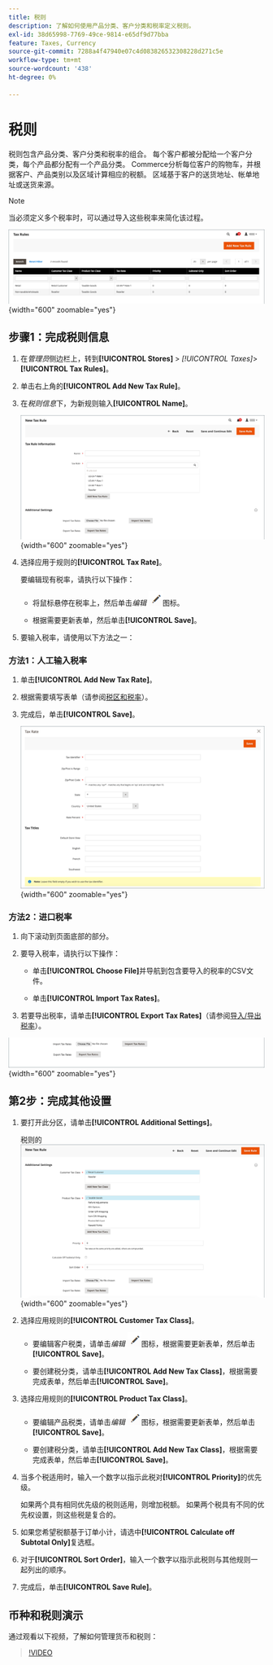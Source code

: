 ```yaml
---
title: 税则
description: 了解如何使用产品分类、客户分类和税率定义税则。
exl-id: 38d65998-7769-49ce-9814-e65df9d77bba
feature: Taxes, Currency
source-git-commit: 7288a4f47940e07c4d083826532308228d271c5e
workflow-type: tm+mt
source-wordcount: '438'
ht-degree: 0%

---
```


# 税则

税则包含产品分类、客户分类和税率的组合。 每个客户都被分配给一个客户分类，每个产品都分配有一个产品分类。 Commerce分析每位客户的购物车，并根据客户、产品类别以及区域计算相应的税额。 区域基于客户的送货地址、帐单地址或送货来源。

>[!NOTE]
>
>当必须定义多个税率时，可以通过导入这些税率来简化该过程。

![税则](./assets/tax-rules.png){width="600" zoomable="yes"}

## 步骤1：完成税则信息

1. 在&#x200B;_管理员_&#x200B;侧边栏上，转到&#x200B;**[!UICONTROL Stores]** > _[!UICONTROL Taxes]_>**[!UICONTROL Tax Rules]**。

1. 单击右上角的&#x200B;**[!UICONTROL Add New Tax Rule]**。

1. 在&#x200B;_税则信息_&#x200B;下，为新规则输入&#x200B;**[!UICONTROL Name]**。

   ![税则信息](./assets/tax-rule-information.png){width="600" zoomable="yes"}

1. 选择应用于规则的&#x200B;**[!UICONTROL Tax Rate]**。

   要编辑现有税率，请执行以下操作：

   - 将鼠标悬停在税率上，然后单击&#x200B;_编辑_ ![铅笔图标](../assets/icon-edit-pencil.png)图标。

   - 根据需要更新表单，然后单击&#x200B;**[!UICONTROL Save]**。

1. 要输入税率，请使用以下方法之一：

### 方法1：人工输入税率

1. 单击&#x200B;**[!UICONTROL Add New Tax Rate]**。

1. 根据需要填写表单（请参阅[税区和税率](tax-zones-rates.md)）。

1. 完成后，单击&#x200B;**[!UICONTROL Save]**。

   ![新税率](./assets/tax-rate-create-new.png){width="600" zoomable="yes"}

### 方法2：进口税率

1. 向下滚动到页面底部的部分。

1. 要导入税率，请执行以下操作：

   - 单击&#x200B;**[!UICONTROL Choose File]**&#x200B;并导航到包含要导入的税率的CSV文件。

   - 单击&#x200B;**[!UICONTROL Import Tax Rates]**。

1. 若要导出税率，请单击&#x200B;**[!UICONTROL Export Tax Rates]**（请参阅[导入/导出税率](../systems/data-transfer-tax-rates.md)）。

![进口/出口税率](./assets/tax-rule-new-import-export.png){width="600" zoomable="yes"}

## 第2步：完成其他设置

1. 要打开此分区，请单击&#x200B;**[!UICONTROL Additional Settings]**。

   税则的![其他设置](./assets/tax-class-additional-settings.png){width="600" zoomable="yes"}

1. 选择应用规则的&#x200B;**[!UICONTROL Customer Tax Class]**。

   - 要编辑客户税类，请单击&#x200B;_编辑_ ![铅笔图标](../assets/icon-edit-pencil.png)图标，根据需要更新表单，然后单击&#x200B;**[!UICONTROL Save]**。

   - 要创建税分类，请单击&#x200B;**[!UICONTROL Add New Tax Class]**，根据需要完成表单，然后单击&#x200B;**[!UICONTROL Save]**。

1. 选择应用规则的&#x200B;**[!UICONTROL Product Tax Class]**。

   - 要编辑产品税类，请单击&#x200B;_编辑_ ![铅笔图标](../assets/icon-edit-pencil.png)图标，根据需要更新表单，然后单击&#x200B;**[!UICONTROL Save]**。

   - 要创建税分类，请单击&#x200B;**[!UICONTROL Add New Tax Class]**，根据需要完成表单，然后单击&#x200B;**[!UICONTROL Save]**。

1. 当多个税适用时，输入一个数字以指示此税对&#x200B;**[!UICONTROL Priority]**&#x200B;的优先级。

   如果两个具有相同优先级的税则适用，则增加税额。 如果两个税具有不同的优先权设置，则这些税是复合的。

1. 如果您希望税额基于订单小计，请选中&#x200B;**[!UICONTROL Calculate off Subtotal Only]**&#x200B;复选框。

1. 对于&#x200B;**[!UICONTROL Sort Order]**，输入一个数字以指示此税则与其他规则一起列出的顺序。

1. 完成后，单击&#x200B;**[!UICONTROL Save Rule]**。

## 币种和税则演示

通过观看以下视频，了解如何管理货币和税则：

>[!VIDEO](https://video.tv.adobe.com/v/343657/?quality=12&learn=on)
